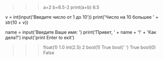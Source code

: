 >>> a=2
>>> b=6.5-2
>>> print(a+b)
6.5
>>>


v = int(input('Введите число от 1 до 10'))
print('Число на 10 большее ' + str(10 + v))


name = input('Введите Ваше имя: ')
print('Привет, ' + name + '!' + 'Как дела?')
input('print Enter to exit')


>>> float(1)
1.0
>>> int(2.5)
2
>>> bool(1)
True
>>> bool(' ')
True
>>> bool(0)
False
